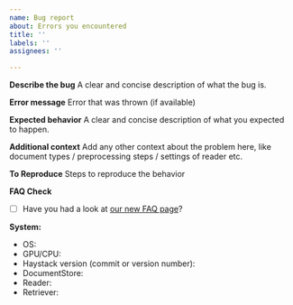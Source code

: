 ```yaml
---
name: Bug report
about: Errors you encountered
title: ''
labels: ''
assignees: ''

---
```


**Describe the bug**
A clear and concise description of what the bug is.

**Error message**
Error that was thrown (if available)

**Expected behavior**
A clear and concise description of what you expected to happen.

**Additional context**
Add any other context about the problem here, like document types / preprocessing steps / settings of reader etc.

**To Reproduce**
Steps to reproduce the behavior

**FAQ Check**
- [ ] Have you had a look at [our new FAQ page](https://haystack.deepset.ai/docs/latest/faqmd)?

**System:**
 - OS: 
 - GPU/CPU:
 - Haystack version (commit or version number): 
 - DocumentStore:
 - Reader:
 - Retriever:
